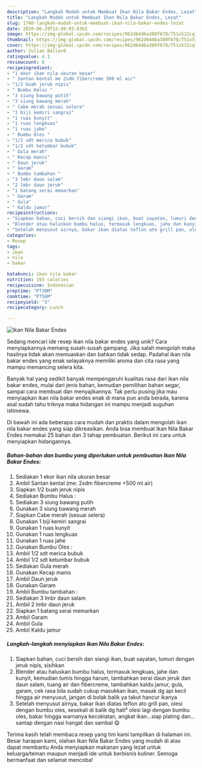 ```yaml
---
description: "Langkah Mudah untuk Membuat Ikan Nila Bakar Endes, Lezat"
title: "Langkah Mudah untuk Membuat Ikan Nila Bakar Endes, Lezat"
slug: 1740-langkah-mudah-untuk-membuat-ikan-nila-bakar-endes-lezat
date: 2020-06-29T12:49:03.636Z
image: https://img-global.cpcdn.com/recipes/962d644ba380f678/751x532cq70/ikan-nila-bakar-endes-foto-resep-utama.jpg
thumbnail: https://img-global.cpcdn.com/recipes/962d644ba380f678/751x532cq70/ikan-nila-bakar-endes-foto-resep-utama.jpg
cover: https://img-global.cpcdn.com/recipes/962d644ba380f678/751x532cq70/ikan-nila-bakar-endes-foto-resep-utama.jpg
author: Julian Ballard
ratingvalue: 4.1
reviewcount: 8
recipeingredient:
- "1 ekor ikan nila ukuran besar"
- " Santan kental me 2sdm fibercreme 500 ml air"
- "1/2 buah jeruk nipis"
- " Bumbu Halus "
- "3 siung bawang putih"
- "3 siung bawang merah"
- " Cabe merah sesuai selera"
- "1 biji kemiri sangrai"
- "1 ruas kunyit"
- "1 ruas lengkuas"
- "1 ruas jahe"
- " Bumbu Oles "
- "1/2 sdt merica bubuk"
- "1/2 sdt ketumbar bubuk"
- " Gula merah"
- " Kecap manis"
- " Daun jeruk"
- " Garam"
- " Bumbu tambahan "
- "3 lmbr daun salam"
- "2 lmbr daun jeruk"
- "1 batang serai memarkan"
- " Garam"
- " Gula"
- " Kaldu jamur"
recipeinstructions:
- "Siapkan bahan, cuci bersih dan siangi ikan, buat sayatan, lumuri dengan jeruk nipis, sisihkan"
- "Blender atau haluskan bumbu halus, termasuk lengkuas, jahe dan kunyit, kemudian tumis hingga harum, tambahkan serai daun jeruk dan daun salam, tuang air dan fibercreme, tambahkan kaldu jamur, gula, garam, cek rasa bila sudah cukup masukkan ikan, masak dg api kecil hingga air menyusut, jangan di bolak balik ya takut hancur ikanya"
- "Setelah menyusut airnya, bakar ikan diatas teflon ato grill pan, olesi dengan bumbu oles, sesekali di balik dg hati² olesi lagi dengan bumbu oles, bakar hingga warnanya kecoklatan, angkat ikan...siap plating dan... santap dengan nasi hangat dan sambal 😋"
categories:
- Resep
tags:
- ikan
- nila
- bakar

katakunci: ikan nila bakar 
nutrition: 193 calories
recipecuisine: Indonesian
preptime: "PT30M"
cooktime: "PT56M"
recipeyield: "3"
recipecategory: Lunch

---
```



![Ikan Nila Bakar Endes](https://img-global.cpcdn.com/recipes/962d644ba380f678/751x532cq70/ikan-nila-bakar-endes-foto-resep-utama.jpg)

Sedang mencari ide resep ikan nila bakar endes yang unik? Cara menyiapkannya memang susah-susah gampang. Jika salah mengolah maka hasilnya tidak akan memuaskan dan bahkan tidak sedap. Padahal ikan nila bakar endes yang enak selayaknya memiliki aroma dan cita rasa yang mampu memancing selera kita.

Banyak hal yang sedikit banyak mempengaruhi kualitas rasa dari ikan nila bakar endes, mulai dari jenis bahan, kemudian pemilihan bahan segar, sampai cara membuat dan menyajikannya. Tak perlu pusing jika mau menyiapkan ikan nila bakar endes enak di mana pun anda berada, karena asal sudah tahu triknya maka hidangan ini mampu menjadi suguhan istimewa.




Di bawah ini ada beberapa cara mudah dan praktis dalam mengolah ikan nila bakar endes yang siap dikreasikan. Anda bisa membuat Ikan Nila Bakar Endes memakai 25 bahan dan 3 tahap pembuatan. Berikut ini cara untuk menyiapkan hidangannya.

<!--inarticleads1-->

##### Bahan-bahan dan bumbu yang diperlukan untuk pembuatan Ikan Nila Bakar Endes:

1. Sediakan 1 ekor ikan nila ukuran besar
1. Ambil  Santan kental (me: 2sdm fibercreme +500 ml air)
1. Siapkan 1/2 buah jeruk nipis
1. Sediakan  Bumbu Halus :
1. Sediakan 3 siung bawang putih
1. Gunakan 3 siung bawang merah
1. Siapkan  Cabe merah (sesuai selera)
1. Gunakan 1 biji kemiri sangrai
1. Gunakan 1 ruas kunyit
1. Gunakan 1 ruas lengkuas
1. Gunakan 1 ruas jahe
1. Gunakan  Bumbu Oles :
1. Ambil 1/2 sdt merica bubuk
1. Ambil 1/2 sdt ketumbar bubuk
1. Sediakan  Gula merah
1. Gunakan  Kecap manis
1. Ambil  Daun jeruk
1. Gunakan  Garam
1. Ambil  Bumbu tambahan :
1. Sediakan 3 lmbr daun salam
1. Ambil 2 lmbr daun jeruk
1. Siapkan 1 batang serai memarkan
1. Ambil  Garam
1. Ambil  Gula
1. Ambil  Kaldu jamur




<!--inarticleads2-->

##### Langkah-langkah menyiapkan Ikan Nila Bakar Endes:

1. Siapkan bahan, cuci bersih dan siangi ikan, buat sayatan, lumuri dengan jeruk nipis, sisihkan
1. Blender atau haluskan bumbu halus, termasuk lengkuas, jahe dan kunyit, kemudian tumis hingga harum, tambahkan serai daun jeruk dan daun salam, tuang air dan fibercreme, tambahkan kaldu jamur, gula, garam, cek rasa bila sudah cukup masukkan ikan, masak dg api kecil hingga air menyusut, jangan di bolak balik ya takut hancur ikanya
1. Setelah menyusut airnya, bakar ikan diatas teflon ato grill pan, olesi dengan bumbu oles, sesekali di balik dg hati² olesi lagi dengan bumbu oles, bakar hingga warnanya kecoklatan, angkat ikan...siap plating dan... santap dengan nasi hangat dan sambal 😋




Terima kasih telah membaca resep yang tim kami tampilkan di halaman ini. Besar harapan kami, olahan Ikan Nila Bakar Endes yang mudah di atas dapat membantu Anda menyiapkan makanan yang lezat untuk keluarga/teman maupun menjadi ide untuk berbisnis kuliner. Semoga bermanfaat dan selamat mencoba!
